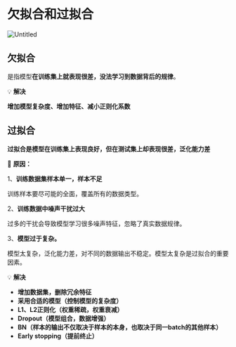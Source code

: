 # 欠拟合和过拟合

![Untitled](%E6%AC%A0%E6%8B%9F%E5%90%88%E5%92%8C%E8%BF%87%E6%8B%9F%E5%90%88%20d21079d84f694fcd8c6f1e86342acf5b/Untitled.png)

## 欠拟合

是指模型**在训练集上就表现很差，没法学习到数据背后的规律**。

💡 **解决**

**增加模型复杂度、增加特征、减小正则化系数**


## **过拟合**

**过拟合是模型在训练集上表现良好，但在测试集上却表现很差，泛化能力差**

📌 **原因：**

1、**训练数据集样本单一，样本不足**

训练样本要尽可能的全面，覆盖所有的数据类型。

2、**训练数据中噪声干扰过大**

过多的干扰会导致模型学习很多噪声特征，忽略了真实数据规律。

3、**模型过于复杂。**

模型太复杂，泛化能力差，对不同的数据输出不稳定。模型太复杂是过拟合的重要因素。


💡 **解决**

- **增加数据集，删除冗余特征**
- **采用合适的模型（控制模型的复杂度）**
- **L1、L2正则化（权重稀疏，权重衰减）**
- **Dropout（模型组合，数据增强）**
- **BN（样本的输出不仅取决于样本的本身，也取决于同一batch的其他样本）**
- **Early stopping（提前终止）**